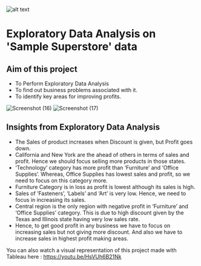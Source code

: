 ![alt text](https://upload.wikimedia.org/wikipedia/commons/6/63/Superstore-NBC.png)
# Exploratory Data Analysis on 'Sample Superstore' data
## Aim of this project
  * To Perform Exploratory Data Analysis
  * To find out business problems associated with it.
  * To identify key areas for improving profits.
  
![Screenshot (16)](https://user-images.githubusercontent.com/65728129/104007039-528c3d00-51cd-11eb-9a53-0ccf01584c80.png)
![Screenshot (17)](https://user-images.githubusercontent.com/65728129/104007150-823b4500-51cd-11eb-8dc9-6f612b775a97.png)

## Insights from Exploratory Data Analysis
* The Sales of product increases when Discount is given, but Profit goes down.
* California and New York are the ahead of others in terms of sales and profit. Hence we should focus selling more products in those states.
* ‘Technology’ category has more profit than ‘Furniture’ and ‘Office Supplies’. Whereas, Office Supplies has lowest sales and profit, so we need to focus on this category more.
* Furniture Category is in loss as profit is lowest although its sales is high.
* Sales of ‘Fasteners’, ‘Labels’ and ‘Art’ is very low. Hence, we need to focus in increasing its sales.
* Central region is the only region with negative profit in ‘Furniture’ and ‘Office Supplies’ category. This is due to high discount given by the Texas and Illinois state having very low sales rate.
* Hence, to get good profit in any business we have to focus on increasing sales but not giving more discount. And also we have to increase sales in highest profit making areas.


You can also watch a visual representation of this project made with Tableau here : https://youtu.be/HsVUh6B21Nk
